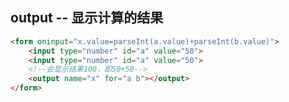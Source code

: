 ## output -- 显示计算的结果

```markdown
<form oninput="x.value=parseInt(a.value)+parseInt(b.value)">
    <input type="number" id="a" value="50">
    <input type="number" id="a" value="50">
    <!--会显示结果100，即50+50-->
    <output name="x" for="a b"></output>
</form>
```



